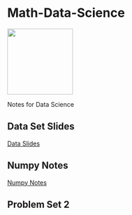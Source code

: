 # Math-Data-Science
<img src="https://www.natasshaselvaraj.com/content/images/2022/03/1_5lwkBwhb2BOQXxl6e_3A0A.jpeg" width=150px height=150px>

Notes for Data Science

## Data Set Slides
[Data Slides](https://docs.google.com/presentation/d/1B1Haahqh5MBBZjjTAZ36SaNoPWzI_aaLMzs11wI5utI/edit?usp=sharing)


## Numpy Notes
[Numpy Notes](https://github.com/StoicSophist/Math-Data-Science/blob/main/Numpy_Notes_GPT.md)


## Problem Set 2
